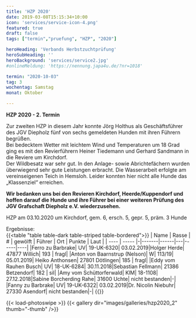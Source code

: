 ```yaml
---
title: 'HZP 2020'
date: 2019-03-08T15:15:34+10:00
icon: 'services/service-icon-4.png'
featured: true
draft: false
tags: ["termin","pruefung", "HZP", "2020"]

heroHeading: 'Verbands Herbstzuchtprüfung'
heroSubHeading: ''
heroBackground: 'services/service2.jpg'
#onlineMeldung: 'https://nennung.japa4u.de/?nr=1018'

termin: "2020-10-03"
tag: 3
wochentag: Samstag
monat: Oktober

---
```


**HZP 2020 - 2. Termin**


Zur zweiten HZP in diesem Jahr konnte Jörg Holthus als Geschäftsführer des JGV Diepholz fünf von sechs gemeldeten Hunden mit ihren Führern begrüßen.  
Bei bedecktem Wetter mit leichtem Wind und Temperaturen um 18 Grad ging es mit den Revierführern Heiner Tiedemann und Gerhard Sandmann in die Reviere um Kirchdorf.  
Der Wildbesatz war sehr gut. In den Anlage- sowie Abrichtefächern wurden überwiegend sehr gute Leistungen erbracht. Die Wasserarbeit erfolgte am vereinseigenen Teich in Hemsloh.  Leider konnten hier nicht alle Hunde das „Klassenziel“ erreichen.

**Wir bedanken uns bei den Revieren Kirchdorf, Heerde/Kuppendorf und hoffen darauf die Hunde und ihre Führer bei einer weiteren Prüfung des JGV Grafschaft Diepholz e.V. wiederzusehen.**

 
HZP am 03.10.2020 um Kirchdorf, gem. 6, ersch. 5, gepr. 5, präm. 3 Hunde  

Ergebnisse:  
{{<table "table table-dark table-striped table-bordered">}}
   | Name | Rasse | # | gewölft | Führer | Ort | Punkte | Laut |
   | ---- | ----- |-|-------|------|---|------|----|
  |Ferro zu Barbrake| UV| 19-UK-6320| 03.02.2019|Holger Herde| 47877 Willich| 193 | fragl|
  |Anton von Baarnstrup  (Nelson)| W| 113/19| 05.01.2019| Heiko Anthonsen| 27801 Dötlingen| 185 | fragl|
  |Eddy vom Rauhen Busch| UV| 18-UK-6284| 30.11.2018|Sebastian  Fellmann| 21386 Betzendorf| 182 | sil|
  |Amy vom Schüttorferwald| KlM| 18-1108| 27.12.2018|Sabine Borcherding Rahe| 31600 Uchte| nicht bestanden|-|
  |Fanny zu Barbrake| UV| 19-UK-6322| 03.02.2019|Dr. Nicolin Niebuhr| 27330 Asendorf| nicht bestanden|-|
{{</table>}}


{{< load-photoswipe >}}
{{< gallery dir="images/galleries/hzp2020_2"  thumb="-thumb" />}}